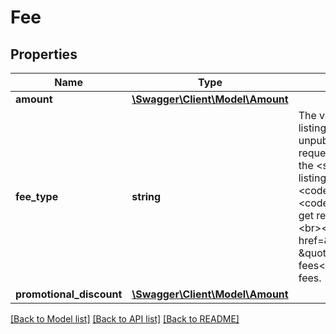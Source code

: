 # Fee

## Properties
Name | Type | Description | Notes
------------ | ------------- | ------------- | -------------
**amount** | [**\Swagger\Client\Model\Amount**](Amount.md) |  | [optional] 
**fee_type** | **string** | The value returned in this field indicates the type of listing fee that the seller may incur if one or more unpublished offers (offers are specified in the call request) are published on the marketplace specified in the &lt;strong&gt;marketplaceId&lt;/strong&gt; field. Applicable listing fees will often include things such as &lt;code&gt;InsertionFee&lt;/code&gt; or &lt;code&gt;SubtitleFee&lt;/code&gt;, but many fee types will get returned even when they are &lt;code&gt;0.0&lt;/code&gt;.&lt;br&gt;&lt;br&gt;See the &lt;a href&#x3D;\&quot;https://pages.ebay.com/help/sell/fees.html \&quot; target&#x3D;\&quot;_blank\&quot;&gt;Standard selling fees&lt;/a&gt; help page for more information on listing fees. | [optional] 
**promotional_discount** | [**\Swagger\Client\Model\Amount**](Amount.md) |  | [optional] 

[[Back to Model list]](../../README.md#documentation-for-models) [[Back to API list]](../../README.md#documentation-for-api-endpoints) [[Back to README]](../../README.md)

